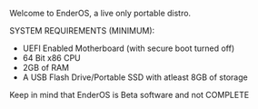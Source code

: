 Welcome to EnderOS, a live only portable distro.

SYSTEM REQUIREMENTS (MINIMUM):

- UEFI Enabled Motherboard (with secure boot turned off)
- 64 Bit x86 CPU
- 2GB of RAM
- A USB Flash Drive/Portable SSD with atleast 8GB of storage

Keep in mind that EnderOS is Beta software and not COMPLETE
